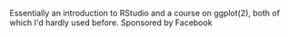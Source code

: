 Essentially an introduction to RStudio and a course on ggplot(2), both of which I'd hardly used before. Sponsored by Facebook